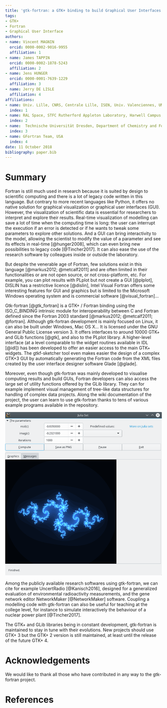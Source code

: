```yaml
---
title: 'gtk-fortran: a GTK+ binding to build Graphical User Interfaces in Fortran'
tags:
- GTK+
- Fortran
- Graphical User Interface
authors:
- name: Vincent MAGNIN
  orcid: 0000-0002-9016-9955
  affiliation: 1
- name: James TAPPIN
  orcid: 0000-0002-1878-5243
  affiliation: 2
- name: Jens HUNGER
  orcid: 0000-0001-7639-1229
  affiliation: 3
- name: Jerry DE LISLE
  affiliation: 4
affiliations:
- name: Univ. Lille, CNRS, Centrale Lille, ISEN, Univ. Valenciennes, UMR 8520 - IEMN, F-59000 Lille, France
  index: 1
- name: RAL Space, STFC Rutherford Appleton Laboratory, Harwell Campus​, Didcot,Oxfordshire OX11 0QX, United Kingdom
  index: 2
- name:  Technische Universität Dresden, Department of Chemistry and Food Chemistry, Dresden, Germany
  index: 3
- name: GFortran Team, USA
  index: 4
date: 11 October 2018
bibliography: paper.bib
---
```


# Summary

Fortran is still much used in research because it is suited by design to scientific computing and there is a lot of legacy code written in this language. But contrary to more recent languages like Python, it offers no native solution for graphical visualization or graphical user interfaces (GUI). However, the visualization of scientific data is essential for researchers to interpret and explore their results. Real-time visualization of modelling can save a lot of time when the computing time is long: the user can interrupt the execution if an error is detected or if he wants to tweak some parameters to explore other solutions. And a GUI can bring interactivity to the model, allowing the scientist to modify the value of a parameter and see its effects in real-time [@hunger2008], which can even bring new possibilities to legacy code [@Tincher2017]. It can also ease the use of the research software by colleagues inside or outside the laboratory.

But despite the venerable age of Fortran, few solutions exist in this language [@markus2012; @metcalf2011] and are often limited in their functionalities or are not open source, or not cross-platform, etc. For example, you can plot results with PLplot but not create a GUI [@plplot],  DISLIN has a restrictive licence [@dislin], Intel Visual Fortran offers some interesting features for GUI and graphics but is limited to the Microsoft Windows operating system and is commercial software [@visual_fortran]...

Gtk-fortran [@gtk_fortran] is a GTK+ / Fortran binding using the ISO\_C\_BINDING intrinsic module for interoperability between C and Fortran defined since the Fortran 2003 standard [@markus2012; @metcalf2011; @fortran]. Although gtk-fortran development is mainly focused on Linux, it can also be built under Windows, Mac OS X... It is licensed under the GNU General Public License version 3. It offers interfaces to around 10000 GTK+ and GLib functions [@gtk], and also to the PLplot library.  A higher-level interface (at a level comparable to the widget routines available in IDL [@idl]) has been developed to offer an easier access to the main GTK+ widgets. The gtkf-sketcher tool even makes easier the design of a complex GTK+3 GUI by automatically generating the Fortran code from the XML files created by the user interface designer software Glade [@glade].

Moreover, even though gtk-fortran was mainly developed to visualise computing results and build GUIs, Fortran developers can also access the large set of utility functions offered by the GLib library. They can for example implement visual management of tree-like data structures for handling of complex data projects. Along the wiki documentation of the project, the user can learn to use gtk-fortran thanks to tens of various example programs available in the repository.

![A Fortran program using gtk-fortran to visualize Julia Sets.](paper.png)

Among the publicly available research softwares using gtk-fortran, we can cite for example UncertRadio [@Kanisch2016], designed for a generalized evaluation of environmental radioactivity measurements, and the gene network editor NetworkMaker [@NetworkMaker] software. Coupling a modelling code with gtk-fortran can also be useful for teaching at the college level, for instance to simulate interactively the behaviour of a nuclear power plant [@Tincher2017].

The GTK+ and GLib libraries being in constant development, gtk-fortran is maintained to stay in tune with their evolutions. New projects should use GTK+ 3 but the GTK+ 2 version is still maintained, at least until the release of the future GTK+ 4.

# Acknowledgements

We would like to thank all those who have contributed in any way to the gtk-fortran project.

# References

